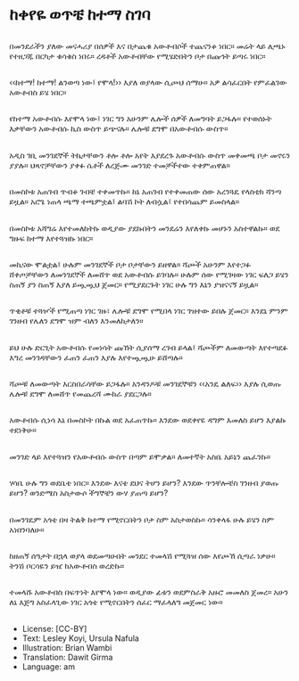 # ከቀየዬ ወጥቼ ከተማ ስገባ

##
በመንደራችን ያለው መናሓሪያ በሰዎች እና በታጨቁ አውቶብሶች ተጨናንቆ ነበር። መሬት ላይ ሊጫኑ የተዘጋጁ በርካታ ቁሳቁስ ነበሩ። ረዳቶች አውቶብቸው የሚሄድበትን ቦታ በጩኅት ይጣሩ ነበር።

##
‹‹ከተማ! ከተማ! ልንወጣ ነው፤ የሞላ!›› እያለ ወያላው ሲጮህ ሰማሁ። አዎ ልሳፈርበት የምፈልገው አውቶብስ ይሄ ነበር።

##
የከተማ አውቶብሱ እየሞላ ነው፤ ነገር ግን አሁንም ሌሎች ሰዎች ለመግባት ይጋፋሉ። የተወሰኑት እቃቸውን አውቶብሱ ኪስ ውስጥ ይጭናሉ። ሌሎቹ ደግሞ በአውቶብሱ ውስጥ።

##
አዲስ ገቢ መንገደኞች ትኬታቸውን ቶሎ ቶሎ አየት እያደረጉ አውቶብሱ ውስጥ መቀመጫ ቦታ መኖሩን ያያሉ። ህጻኖቻቸውን ያቀፉ ሴቶች ለረጅሙ መንገድ ተመቻችተው ተቀምጠዋል።

##
በመስኮቱ አጠገብ ጥብቆ ገብቼ ተቀመጥኩ። ከኔ አጠገብ የተቀመጠው ሰው አረንጓዴ የላስቲክ ሻንጣ ይዟል። አሮጌ ነጠላ ጫማ ተጫምቷል፤ ልባሽ ኮት ለብሷል፤ የተበሳጨም ይመስላል።

##
በመስኮቱ አሻግሬ እየተመለከትኩ ወዲያው ያደኩበትን መንደሬን እየለቀኩ መሆኑን አስተዋልኩ። ወደ ግዙፍ ከተማ እየተጓዝኩ ነበር።

##
መኪናው ሞልቷል፤ ሁሉም መንገደኞች ቦታ ቦታቸውን ይዘዋል። ሻጮች አሁንም እየተጋፉ ሸቀጦቻቸውን ለመንገደኞች ለመሸጥ ወደ አውቶብሱ ይገባሉ። ሁሉም ሰው የሚገዛው ነገር ፍለጋ ይሄን ስጠኝ ያን ስጠኝ እያለ ይጯጯህ ጀመር። የሚያደርጉት ነገር ሁሉ ግን እኔን ያዝናናኝ ይዟል።

##
ጥቂቶቹ ተጓዦች የሚጠጣ ነገር ገዙ፣ ሌሎቹ ደግሞ የሚበላ ነገር ገዝተው ይበሉ ጀመር። እንደኔ ምንም ገንዘብ የሌለን ደግሞ ዝም ብለን እንመለከታለን።

##
ይህ ሁሉ ድርጊት አውቶብሱ የመነሳት ጩኸት ሲያሰማ ረገብ ይላል፤ ሻጮችም ለመውጣት እየተጣደፉ እግረ መንገዳቸውን ፈጠን ፈጠን እያሉ እየተጯጯሁ ይሸጣሉ።

##
ሻጮቹ ለመውጣት እርስበራሳቸው ይጋፋሉ። አንዳንዶቹ መንገደኞቹን ‹‹አንዴ ልለፍ›› እያሉ ሲወጡ ሌሎቹ ደግሞ ለመሸጥ የመጨረሻ ሙከራ ያደርጋሉ።

##
አውቶብሱ ሲነሳ እኔ በመስኮት በኩል ወደ አፈጠጥኩ። እንደው ወደቀየዬ ዳግም እመለስ ይሆን እያልኩ ተደነቅሁ።

##
መንገድ ላይ እየተጓዝን የአውቶብሱ ውስጥ በጣም ይሞቃል። ለመተኛት አስቤ አይኔን ጨፈንኩ።

##
ሃሳቤ ሁሉ ግን ወደቤቴ ነበር። እንደው እናቴ ደህና ትሆን ይሆን? እንደው ጥንቸሎቼስ ገንዘብ ያወጡ ይሆን? ወንድሜስ አስታውሶ ችግኞቼን ውሃ ያጠጣ ይሆን?

##
በመንገዴም አጎቴ በዛ ትልቅ ከተማ የሚኖርበትን ቦታ ስም አስታወስኩ። ሳንቀላፋ ሁሉ ይሄን ስም አነበንባለሁ።

##
ከዘጠኝ ሰዓታት በኋላ ወያላ ወደመጣሁበት መንደር ተመላሽ የሚጓዝ ሰው እየጮኸ ሲጣራ ነቃሁ። ትንሽ ቦርሳዬን ይዤ ከአውቶብስ ወረድኩ።

##
ተመላሹ አውቶብስ በፍጥነት እየሞላ ነው። ወዲያው ፊቱን ወደምስራቅ አዙሮ መመለስ ጀመረ። አሁን ለኔ እጅግ አስፈላጊው ነገር አጎቴ የሚኖርበትን ሰፈር ማፈላለግ መጀመር ነው።

##
* License: [CC-BY]
* Text: Lesley Koyi, Ursula Nafula
* Illustration: Brian Wambi
* Translation: Dawit Girma
* Language: am
